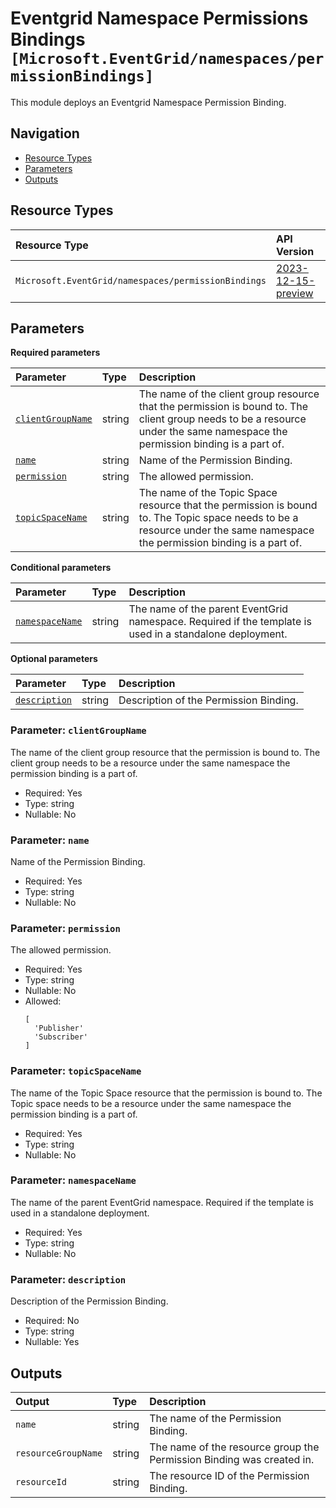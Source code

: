 # Eventgrid Namespace Permissions Bindings `[Microsoft.EventGrid/namespaces/permissionBindings]`

This module deploys an Eventgrid Namespace Permission Binding.

## Navigation

- [Resource Types](#Resource-Types)
- [Parameters](#Parameters)
- [Outputs](#Outputs)

## Resource Types

| Resource Type | API Version |
| :-- | :-- |
| `Microsoft.EventGrid/namespaces/permissionBindings` | [2023-12-15-preview](https://learn.microsoft.com/en-us/azure/templates/Microsoft.EventGrid/2023-12-15-preview/namespaces/permissionBindings) |

## Parameters

**Required parameters**

| Parameter | Type | Description |
| :-- | :-- | :-- |
| [`clientGroupName`](#parameter-clientgroupname) | string | The name of the client group resource that the permission is bound to. The client group needs to be a resource under the same namespace the permission binding is a part of. |
| [`name`](#parameter-name) | string | Name of the Permission Binding. |
| [`permission`](#parameter-permission) | string | The allowed permission. |
| [`topicSpaceName`](#parameter-topicspacename) | string | The name of the Topic Space resource that the permission is bound to. The Topic space needs to be a resource under the same namespace the permission binding is a part of. |

**Conditional parameters**

| Parameter | Type | Description |
| :-- | :-- | :-- |
| [`namespaceName`](#parameter-namespacename) | string | The name of the parent EventGrid namespace. Required if the template is used in a standalone deployment. |

**Optional parameters**

| Parameter | Type | Description |
| :-- | :-- | :-- |
| [`description`](#parameter-description) | string | Description of the Permission Binding. |

### Parameter: `clientGroupName`

The name of the client group resource that the permission is bound to. The client group needs to be a resource under the same namespace the permission binding is a part of.

- Required: Yes
- Type: string
- Nullable: No

### Parameter: `name`

Name of the Permission Binding.

- Required: Yes
- Type: string
- Nullable: No

### Parameter: `permission`

The allowed permission.

- Required: Yes
- Type: string
- Nullable: No
- Allowed:
  ```Bicep
  [
    'Publisher'
    'Subscriber'
  ]
  ```

### Parameter: `topicSpaceName`

The name of the Topic Space resource that the permission is bound to. The Topic space needs to be a resource under the same namespace the permission binding is a part of.

- Required: Yes
- Type: string
- Nullable: No

### Parameter: `namespaceName`

The name of the parent EventGrid namespace. Required if the template is used in a standalone deployment.

- Required: Yes
- Type: string
- Nullable: No

### Parameter: `description`

Description of the Permission Binding.

- Required: No
- Type: string
- Nullable: Yes

## Outputs

| Output | Type | Description |
| :-- | :-- | :-- |
| `name` | string | The name of the Permission Binding. |
| `resourceGroupName` | string | The name of the resource group the Permission Binding was created in. |
| `resourceId` | string | The resource ID of the Permission Binding. |
